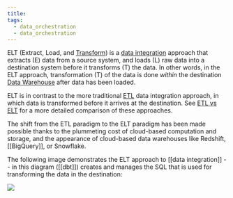 ```yaml
---
title: 
tags:
  - data_orchestration
  - data_orchestration
---
```

ELT (Extract, Load, and [Transform](term/data%20transformation.md)) is a [data integration](term/data%20integration.md) approach that extracts (E) data from a source system, and loads (L) raw data into a destination system before it transforms (T) the data. In other words, in the ELT approach, transformation (T) of the data is done _within_ the destination [Data Warehouse](Data%20Warehouse.md) after data has been loaded. 

ELT is in contrast to the more traditional [ETL](ETL.md) data integration approach, in which data is transformed before it arrives at the destination. See [ETL vs ELT](term/etl%20vs%20elt.md) for a more detailed comparison of these approaches.

The shift from the ETL paradigm to the ELT paradigm has been made possible thanks to the plummeting cost of cloud-based computation and storage, and the appearance of cloud-based data warehouses like Redshift, [[BigQuery]], or Snowflake. 

The following image demonstrates the ELT approach to [[data integration]] -- in this diagram ([[dbt]]) creates and manages the SQL that is used for transforming the data in the destination:

![](images/elt-tool.png)


